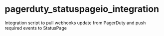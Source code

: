 # pagerduty_statuspageio_integration

Integration script to pull webhooks update from PagerDuty and push required events to StatusPage
